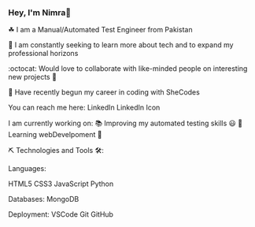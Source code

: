 ### Hey, I'm Nimra👋

☘ I am a Manual/Automated Test Engineer from Pakistan

🌅 I am constantly seeking to learn more about tech and to expand my professional horizons

:octocat: Would love to collaborate with like-minded people on interesting new projects 🤝

👀 Have recently begun my career in coding with SheCodes


You can reach me here:
LinkedIn LinkedIn Icon

I am currently working on:
📚 Improving my automated testing skills 😃
🧱Learning webDevelpoment 🎨

⛏️ Technologies and Tools 🛠️:

Languages:

HTML5 CSS3 JavaScript Python

Databases:
MongoDB

Deployment:
VSCode Git GitHub

